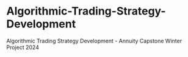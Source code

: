 # Algorithmic-Trading-Strategy-Development
Algorithmic Trading Strategy Development - Annuity Capstone Winter Project 2024

